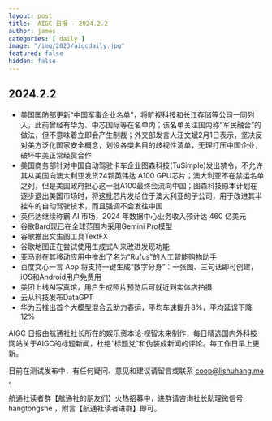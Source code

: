 ```yaml
---
layout: post
title:  AIGC 日报 - 2024.2.2
author: james
categories: [ daily ]
image: "/img/2023/aigcdaily.jpg"
featured: false
hidden: false
---
```


## 2024.2.2

- 美国国防部更新“中国军事企业名单”，将旷视科技和长江存储等公司一同列入，此前曾经有华为、中芯国际等在名单内；该名单关注国内称“军民融合”的做法，但不意味着立即会产生制裁；外交部发言人汪文斌2月1日表示，坚决反对美方泛化国家安全概念，划设各类名目的歧视性清单，无理打压中国企业，破坏中美正常经贸合作
- 美国商务部针对中国自动驾驶卡车企业图森科技(TuSimple)发出禁令，不允许其从美国向澳大利亚发货24颗英伟达 A100 GPU芯片；澳大利亚不在禁运名单之列，但是美国政府担心这一批A100最终会流向中国；图森科技原本计划在逐步退出美国市场时，将这批芯片发给位于澳大利亚的子公司，用于改进其半挂车的自动驾驶技术，而且强调不会发往中国
- 英伟达继续称霸 AI 市场，2024 年数据中心业务收入预计达 460 亿美元
- 谷歌Bard现已在全球范围内采用Gemini Pro模型
- 谷歌推出文生图工具TextFX
- 谷歌地图正在尝试使用生成式AI来改进发现功能
- 亚马逊在其移动应用中推出了名为“Rufus”的人工智能购物助手
- 百度文心一言 App 将支持一键生成“数字分身”：一张图、三句话即可创建，iOS和Android用户免费用
- 美团上线AI写真馆，用户生成照片预览后可就近到实体店拍摄
- 云从科技发布DataGPT
- 华为云推出首个大模型混合云助力春运，平均车速提升8%，平均延误下降12%

AIGC 日报由航通社社长所在的娱乐资本论·视智未来制作，每日精选国内外科技网站关于AIGC的标题新闻，杜绝“标题党”和伪装成新闻的评论。每工作日早上更新。

目前在测试发布中，有任何疑问、意见和建议请留言或联系 coop@lishuhang.me 。

航通社读者群【航通社的朋友们】火热招募中，进群请咨询社长助理微信号 hangtongshe ，附言【航通社读者进群】即可。
